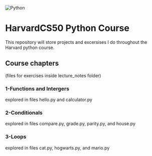 ![Python](https://img.shields.io/badge/Python-FFD43B?style=for-the-badge&logo=python&logoColor=blue)
# HarvardCS50 Python Course 
This repository will store projects and excersises I do throughout the Harvard python course. 
## Course chapters 
(files for exercises inside lecture_notes folder)
### 1-Functions and Intergers
explored in files hello.py and calculator.py
### 2-Conditionals
explored in files compare.py, grade.py, parity.py, and house.py
### 3-Loops
explored in files cat.py, hogwarts.py, and mario.py
